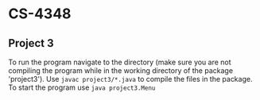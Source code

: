 # CS-4348
## Project 3
To run the program navigate to the directory (make sure you are not compiling the program while in the working directory of the package 'project3').
Use ```javac project3/*.java``` to compile the files in the package.
To start the program use ```java project3.Menu```